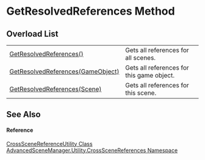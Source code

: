# GetResolvedReferences Method


## Overload List
<table>
<tr>
<td><a href="M_AdvancedSceneManager_Utility_CrossSceneReferences_CrossSceneReferenceUtility_GetResolvedReferences">GetResolvedReferences()</a></td>
<td>Gets all references for all scenes.</td></tr>
<tr>
<td><a href="M_AdvancedSceneManager_Utility_CrossSceneReferences_CrossSceneReferenceUtility_GetResolvedReferences_1">GetResolvedReferences(GameObject)</a></td>
<td>Gets all references for this game object.</td></tr>
<tr>
<td><a href="M_AdvancedSceneManager_Utility_CrossSceneReferences_CrossSceneReferenceUtility_GetResolvedReferences_2">GetResolvedReferences(Scene)</a></td>
<td>Gets all references for this scene.</td></tr>
</table>

## See Also


#### Reference
<a href="T_AdvancedSceneManager_Utility_CrossSceneReferences_CrossSceneReferenceUtility">CrossSceneReferenceUtility Class</a>  
<a href="N_AdvancedSceneManager_Utility_CrossSceneReferences">AdvancedSceneManager.Utility.CrossSceneReferences Namespace</a>  
